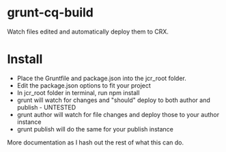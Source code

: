 grunt-cq-build
==============

Watch files edited and automatically deploy them to CRX.

# Install

* Place the Gruntfile and package.json into the jcr_root folder.
* Edit the package.json options to fit your project
* In jcr_root folder in terminal, run npm install
* grunt will watch for changes and "should" deploy to both author and publish - UNTESTED
* grunt author will watch for file changes and deploy those to your author instance
* grunt publish will do the same for your publish instance

More documentation as I hash out the rest of what this can do.